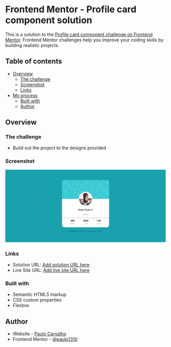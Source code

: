 # Frontend Mentor - Profile card component solution

This is a solution to the [Profile card component challenge on Frontend Mentor](https://www.frontendmentor.io/challenges/profile-card-component-cfArpWshJ). Frontend Mentor challenges help you improve your coding skills by building realistic projects. 

## Table of contents

- [Overview](#overview)
  - [The challenge](#the-challenge)
  - [Screenshot](#screenshot)
  - [Links](#links)
- [My process](#my-process)
  - [Built with](#built-with)
  - [Author](#author)

## Overview

### The challenge

- Build out the project to the designs provided

### Screenshot

![](./design/minha-solucao.png)


### Links

- Solution URL: [Add solution URL here](https://github.com/paulo1310/profile-card-component)
- Live Site URL: [Add live site URL here](https://paulo1310.github.io/profile-card-component/)

### Built with

- Semantic HTML5 markup
- CSS custom properties
- Flexbox

## Author

- Website - [Paulo Carvalho](https://github.com/paulo1310)
- Frontend Mentor - [@paulo1310](https://www.frontendmentor.io/profile/paulo1310)